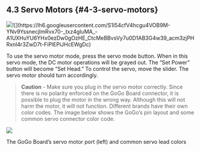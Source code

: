 ## 4.3 Servo Motors {#4-3-servo-motors}

![](https://lh6.googleusercontent.com/fU0QftXOHy3VbyGTc1aRNnD1kurWow3D8IT1lpdvgB0-vD1ApgOzzg0zX1bJtrUwpPsVBcB0CgEbzTz8necNezOAu-4Asn-ClkIkRwjX_FiHGvQdnrcoaJNL9aU2xMMot4QQ9eD_)![](https://lh6.googleusercontent.com/S1I54cfV4hcgu4VOB9M-YNv9YssnecjImRvx70-_txz4gIuMA_-A1UXHuYU6YHx0ezDw0gOzHE_CtcMeBBvsVy7u0D1AB3G4w39_acm3zjPHRxnl4r3ZwD7t-FiPlEPiJHcEWgDc)

To use the servo motor mode, press the servo mode button. When in this servo mode, the DC motor operations will be grayed out. The “Set Power” button will become “Set Head.” To control the servo, move the slider. The servo motor should turn accordingly.

> **Caution** - Make sure you plug in the servo motor correctly. Since there is no polarity enforced on the GoGo Board connector, it is possible to plug the motor in the wrong way. Although this will not harm the motor, it will not function. Different brands have their own color codes. The image below shows the GoGo’s pin layout and some common servo connector color code.

![](https://lh3.googleusercontent.com/E-P92ytKBnR2yGSyuSAo_ScLV6fpyvH649EZ4uOXWuyBUq7jM7Frexba-JVSgJbGSazkJCxLz4BVBgA7Jts-7h7DjL5NVpa59huelcd0622FYBs8hEV8Q4myQJN_NJUIYkFNhUir)

The GoGo Board’s servo motor port \(left\) and common servo lead colors

